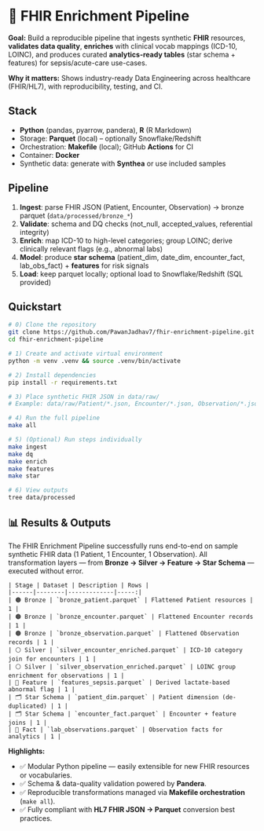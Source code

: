 # 🏥 FHIR Enrichment Pipeline

**Goal:** Build a reproducible pipeline that ingests synthetic **FHIR** resources, **validates data quality**, **enriches** with clinical vocab mappings (ICD-10, LOINC), and produces curated **analytics-ready tables** (star schema + features) for sepsis/acute-care use-cases.

**Why it matters:** Shows industry-ready Data Engineering across healthcare (FHIR/HL7), with reproducibility, testing, and CI.

## Stack

-   **Python** (pandas, pyarrow, pandera), **R** (R Markdown)
-   Storage: **Parquet** (local) – optionally Snowflake/Redshift
-   Orchestration: **Makefile** (local); GitHub **Actions** for CI
-   Container: **Docker**
-   Synthetic data: generate with **Synthea** or use included samples

## Pipeline

1.  **Ingest**: parse FHIR JSON (Patient, Encounter, Observation) → bronze parquet (`data/processed/bronze_*`)
2.  **Validate**: schema and DQ checks (not_null, accepted_values, referential integrity)
3.  **Enrich**: map ICD-10 to high-level categories; group LOINC; derive clinically relevant flags (e.g., abnormal labs)
4.  **Model**: produce **star schema** (patient_dim, date_dim, encounter_fact, lab_obs_fact) + **features** for risk signals
5.  **Load**: keep parquet locally; optional load to Snowflake/Redshift (SQL provided)

## Quickstart

```bash
# 0) Clone the repository
git clone https://github.com/PawanJadhav7/fhir-enrichment-pipeline.git
cd fhir-enrichment-pipeline

# 1) Create and activate virtual environment
python -m venv .venv && source .venv/bin/activate

# 2) Install dependencies
pip install -r requirements.txt

# 3) Place synthetic FHIR JSON in data/raw/
# Example: data/raw/Patient/*.json, Encounter/*.json, Observation/*.json

# 4) Run the full pipeline
make all

# 5) (Optional) Run steps individually
make ingest
make dq
make enrich
make features
make star

# 6) View outputs
tree data/processed
```

## 📊 Results & Outputs

The FHIR Enrichment Pipeline successfully runs end-to-end on sample synthetic FHIR data (1 Patient, 1 Encounter, 1 Observation). All transformation layers — from **Bronze → Silver → Feature → Star Schema** — executed without error.

```
| Stage | Dataset | Description | Rows |
|------|--------|-------------|-----:|
| 🟤 Bronze | `bronze_patient.parquet` | Flattened Patient resources | 1 |
| 🟤 Bronze | `bronze_encounter.parquet` | Flattened Encounter records | 1 |
| 🟤 Bronze | `bronze_observation.parquet` | Flattened Observation records | 1 |
| ⚪ Silver | `silver_encounter_enriched.parquet` | ICD-10 category join for encounters | 1 |
| ⚪ Silver | `silver_observation_enriched.parquet` | LOINC group enrichment for observations | 1 |
| 🧠 Feature | `features_sepsis.parquet` | Derived lactate-based abnormal flag | 1 |
| 🗂️ Star Schema | `patient_dim.parquet` | Patient dimension (de-duplicated) | 1 |
| 🗂️ Star Schema | `encounter_fact.parquet` | Encounter + feature joins | 1 |
| 🧾 Fact | `lab_observations.parquet` | Observation facts for analytics | 1 |
```

**Highlights:**

-   ✅ Modular Python pipeline — easily extensible for new FHIR resources or vocabularies.
-   ✅ Schema & data-quality validation powered by **Pandera**.
-   ✅ Reproducible transformations managed via **Makefile orchestration** (`make all`).
-   ✅ Fully compliant with **HL7 FHIR JSON → Parquet** conversion best practices.